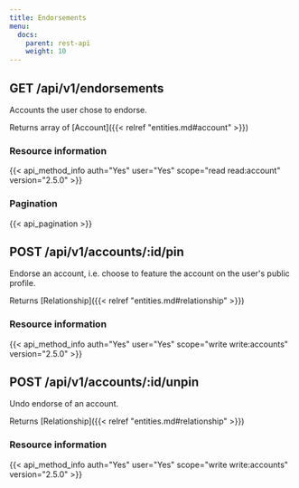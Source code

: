```yaml
---
title: Endorsements
menu:
  docs:
    parent: rest-api
    weight: 10
---
```


## GET /api/v1/endorsements

Accounts the user chose to endorse.

Returns array of [Account]({{< relref "entities.md#account" >}})

### Resource information

{{< api_method_info auth="Yes" user="Yes" scope="read read:account" version="2.5.0" >}}

### Pagination

{{< api_pagination >}}

## POST /api/v1/accounts/:id/pin

Endorse an account, i.e. choose to feature the account on the user's public profile.

Returns [Relationship]({{< relref "entities.md#relationship" >}})

### Resource information

{{< api_method_info auth="Yes" user="Yes" scope="write write:accounts" version="2.5.0" >}}

## POST /api/v1/accounts/:id/unpin

Undo endorse of an account.

Returns [Relationship]({{< relref "entities.md#relationship" >}})

### Resource information

{{< api_method_info auth="Yes" user="Yes" scope="write write:accounts" version="2.5.0" >}}
